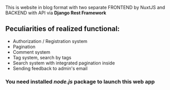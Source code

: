 This is website in blog format with two separate FRONTEND by NuxtJS and BACKEND with API via <b>Django Rest Framework</b>

<h2>Peculiarities of realized functional:</h2>

- Authorization / Registration system
- Pagination
- Comment system
- Tag system, search by tags
- Search system with integrated pagination inside
- Sending feedback to admin's email



<h3>You need installed <i>node.js</i> package to launch this web app</h3>